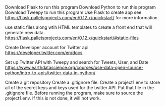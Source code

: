 
Download Flask to run this program
Download Python to run this program
Download Tweepy to run this program
Use Flask to create app see https://flask.palletsprojects.com/en/0.12.x/quickstart/ for more information. 

use static files along wtih HTML templates to create a front end that will generate new data.
https://flask.palletsprojects.com/en/0.12.x/quickstart/#static-files

Create Developer account for Twitter api
https://developer.twitter.com/en/docs

Set up Twitter API with Tweepy and search for Tweets, User, and Date
https://www.earthdatascience.org/courses/use-data-open-source-python/intro-to-apis/twitter-data-in-python/

Create a git repository
Create a .gitignore file.
Create a project1.env to store all of the secret keys and keys used for the twitter API. 
Put that file in the .gitignore file. 
Before running the program, make sure to source the project1.env. If this is not done, it will not work. 

